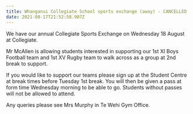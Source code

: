 ```yaml
---
title: Whanganui Collegiate School sports exchange (away) - CANCELLED
date: 2021-08-17T21:52:58.907Z
---
```

We have our annual Collegiate Sports Exchange on Wednesday 18 August at Collegiate.  

Mr McAllen is allowing students interested in supporting our 1st XI Boys Football team and 1st XV Rugby team to walk across as a group at 2nd break to support.


If you would like to support our teams please sign up at the Student Centre at break times before Tuesday 1st break. You will then be given a pass at form time Wednesday morning to be able to go. Students without passes will not be allowed to attend.


Any queries please see Mrs Murphy in Te Wehi Gym Office.